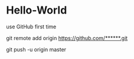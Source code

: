 # Hello-World
use GitHub first time

git remote add origin https://github.com/******.git 

git push -u origin master

